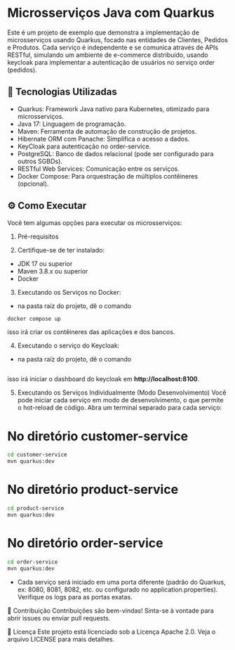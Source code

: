# Microsserviços Java com Quarkus 
Este é um projeto de exemplo que demonstra a implementação de microsserviços usando Quarkus, focado nas entidades de Clientes, Pedidos e Produtos. Cada serviço é independente e se comunica através de APIs RESTful, simulando um ambiente de e-commerce distribuído, usando keycloak para implementar a autenticação de usuários no serviço order (pedidos).

## 🚀 Tecnologias Utilizadas
- Quarkus: Framework Java nativo para Kubernetes, otimizado para microsserviços.
- Java 17: Linguagem de programação.
- Maven: Ferramenta de automação de construção de projetos.
- Hibernate ORM com Panache: Simplifica o acesso a dados.
- KeyCloak para autenticação no order-service.
- PostgreSQL: Banco de dados relacional (pode ser configurado para outros SGBDs).
- RESTful Web Services: Comunicação entre os serviços.
- Docker Compose: Para orquestração de múltiplos contêineres (opcional).

## ⚙️ Como Executar
Você tem algumas opções para executar os microsserviços:

1. Pré-requisitos
   
3. Certifique-se de ter instalado:

- JDK 17 ou superior
- Maven 3.8.x ou superior
- Docker

3. Executando os Serviços no Docker:
- na pasta raíz do projeto, dê o comando

```bash
docker compose up
```

isso irá criar os contêineres das aplicações e dos bancos.

4. Executando o serviço do Keycloak:
   
- na pasta raíz do projeto, dê o comando

```bash

```

isso irá iniciar o dashboard do keycloak em **http://localhost:8100**.

5. Executando os Serviços Individualmente (Modo Desenvolvimento)
Você pode iniciar cada serviço em modo de desenvolvimento, o que permite o hot-reload de código. Abra um terminal separado para cada serviço:

# No diretório customer-service

```bash
cd customer-service
mvn quarkus:dev
```

# No diretório product-service

```bash
cd product-service
mvn quarkus:dev
```

# No diretório order-service

```bash
cd order-service
mvn quarkus:dev
```
- Cada serviço será iniciado em uma porta diferente (padrão do Quarkus, ex: 8080, 8081, 8082, etc. ou configurado no application.properties). Verifique os logs para as portas exatas.


🤝 Contribuição
Contribuições são bem-vindas! Sinta-se à vontade para abrir issues ou enviar pull requests.

📄 Licença
Este projeto está licenciado sob a Licença Apache 2.0. Veja o arquivo LICENSE para mais detalhes.
